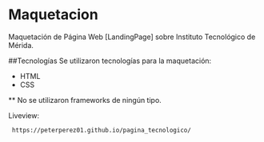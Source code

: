 # Maquetacion
Maquetación de Página Web [LandingPage] sobre Instituto Tecnológico de Mérida.

##Tecnologías
Se utilizaron tecnologías para la maquetación:
- HTML
- CSS

** No se utilizaron frameworks de ningún tipo.

Liveview:
<pre><code> https://peterperez01.github.io/pagina_tecnologico/ </code></pre>
